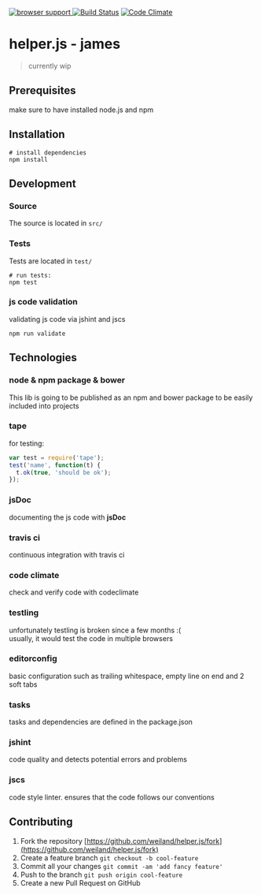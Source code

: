 [![browser support](https://ci.testling.com/weiland/helper.js.png)
](https://ci.testling.com/$YOUR_USERNAME_HERE/max-by)
[![Build Status](https://travis-ci.org/weiland/helper.js.svg?branch=master)](https://travis-ci.org/weiland/helper.js)
[![Code Climate](https://codeclimate.com/github/weiland/helper.js/badges/gpa.svg)](https://codeclimate.com/github/weiland/helper.js)

# helper.js - james

> currently wip

## Prerequisites
make sure to have installed node.js and npm

## Installation
```
# install dependencies
npm install
```

## Development

### Source
The source is located in `src/`

### Tests
Tests are located in `test/`
```
# run tests: 
npm test
```

### js code validation
validating js code via jshint and jscs
```
npm run validate
```


## Technologies

### node & npm package & bower
This lib is going to be published as an npm and bower package to be easily included into projects

### tape
for testing: 
```javascript
var test = require('tape');
test('name', function(t) {
  t.ok(true, 'should be ok');
});
```

### jsDoc
documenting the js code with **jsDoc**

### travis ci 
continuous integration with travis ci

### code climate
check and verify code with codeclimate

### testling
unfortunately testling is broken since a few months :(  
usually, it would test the code in multiple browsers

### editorconfig
basic configuration such as trailing whitespace, empty line on end and 2 soft tabs

### tasks
tasks and dependencies are defined in the package.json

### jshint
code quality and detects potential errors and problems

### jscs
code style linter. ensures that the code follows our conventions

## Contributing
1. Fork the repository [https://github.com/weiland/helper.js/fork](https://github.com/weiland/helper.js/fork)
2. Create a feature branch `git checkout -b cool-feature`
3. Commit all your changes `git commit -am 'add fancy feature'`
4. Push to the branch `git push origin cool-feature`
5. Create a new Pull Request on GitHub

